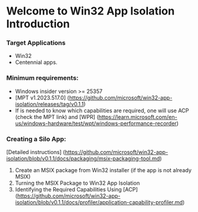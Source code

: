 # Welcome to Win32 App Isolation Introduction

### Target Applications

* Win32
* Centennial apps.

### Minimum requirements:

* Windows insider version >= 25357
* [MPT v1.2023.517.0] (https://github.com/microsoft/win32-app-isolation/releases/tag/v0.1.1)
* If is needed to know which capabilities are required, one will use ACP (check the MPT link) and [WPR] (https://learn.microsoft.com/en-us/windows-hardware/test/wpt/windows-performance-recorder)

### Creating a Silo App:

[Detailed instructions] (https://github.com/microsoft/win32-app-isolation/blob/v0.1.1/docs/packaging/msix-packaging-tool.md)
1.	Create an MSIX package from Win32 installer (if the app is not already MSIX)
2.	Turning the MSIX Package to Win32 App Isolation
3.	Identifying the Required Capabilities Using [ACP] (https://github.com/microsoft/win32-app-isolation/blob/v0.1.1/docs/profiler/application-capability-profiler.md)
